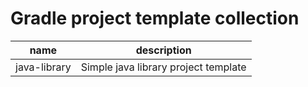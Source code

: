 # Gradle project template collection


| name             | description                              |
|------------------|------------------------------------------|
| java-library     | Simple java library project template     |

